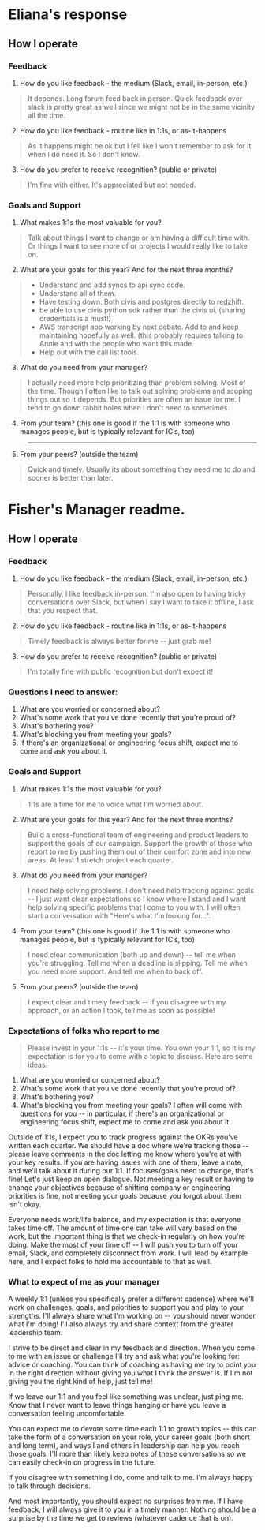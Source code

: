 # Eliana's response

## How I operate

### Feedback

1. How do you like feedback - the medium (Slack, email, in-person, etc.)
> It depends. Long forum feed back in person. Quick feedback over slack is pretty great as well since we might not be in the same vicinity all the time.
2. How do you like feedback - routine like in 1:1s, or as-it-happens
> As it happens might be ok but I fell like I won't remember to ask for it when I do need it. So I don't know.
3. How do you prefer to receive recognition? (public or private)
> I'm fine with either. It's appreciated but not needed.

### Goals and Support

1. What makes 1:1s the most valuable for you?
> Talk about things I want to change or am having a difficult time with. Or things I want to see more of or projects I would really like to take on.
2. What are your goals for this year? And for the next three months?
> - Understand and add syncs to api sync code. 
> - Understand all of them.
> - Have testing down. Both civis and postgres directly to redzhift.
> - be able to use civis python sdk rather than the civis ui. (sharing credentials is a must!)
> - AWS transcript app working by next debate. Add to and keep maintaining hopefully as well. (this probably requires talking to Annie and with the people who want this made.
> - Help out with the call list tools.
3. What do you need from your manager?
> I actually need more help prioritizing than problem solving. Most of the time. Though I often like to talk out solving problems and scoping things out so it depends. But priorities are often an issue for me. I tend to go down rabbit holes when I don't need to sometimes.
4. From your team? (this one is good if the 1:1 is with someone who manages people, but is typically relevant for IC’s, too)
> ___
5. From your peers? (outside the team)
> Quick and timely. Usually its about something they need me to do and sooner is better than later.


# Fisher's Manager readme.

## How I operate
### Feedback
1. How do you like feedback - the medium (Slack, email, in-person, etc.)
> Personally, I like feedback in-person. I'm also open to having tricky conversations over Slack, but when I say I want to take it offline, I ask that you respect that.

2. How do you like feedback - routine like in 1:1s, or as-it-happens
> Timely feedback is always better for me -- just grab me!

3. How do you prefer to receive recognition? (public or private)
> I'm totally fine with public recognition but don't expect it!

### Questions I need to answer:
1. What are you worried or concerned about?
2. What's some work that you've done recently that you're proud of?
3. What's bothering you?
4. What's blocking you from meeting your goals?
5. If there's an organizational or engineering focus shift, expect me to come and ask you about it.

### Goals and Support
1. What makes 1:1s the most valuable for you?
> 1:1s are a time for me to voice what I'm worried about.

2. What are your goals for this year? And for the next three months?
> Build a cross-functional team of engineering and product leaders to support the goals of our campaign. Support the growth of those who report to me by pushing them out of their comfort zone and into new areas. At least 1 stretch project each quarter.

3. What do you need from your manager?
> I need help solving problems. I don't need help tracking against goals -- I just want clear expectations so I know where I stand and I want help solving specific problems that I come to you with. I will often start a conversation with "Here's what I'm looking for...".

4. From your team? (this one is good if the 1:1 is with someone who manages people, but is typically relevant for IC’s, too)
> I need clear communication (both up and down) -- tell me when you're struggling. Tell me when a deadline is slipping. Tell me when you need more support. And tell me when to back off.

5. From your peers? (outside the team)
> I expect clear and timely feedback -- if you disagree with my approach, or an action I took, tell me as soon as possible!

### Expectations of folks who report to me
> Please invest in your 1:1s -- it's your time. You own your 1:1, so it is my expectation is for you to come with a topic to discuss. Here are some ideas:

1. What are you worried or concerned about?
2. What's some work that you've done recently that you're proud of?
3. What's bothering you?
4. What's blocking you from meeting your goals?
I often will come with questions for you -- in particular, if there's an organizational or engineering focus shift, expect me to come and ask you about it.

Outside of 1:1s, I expect you to track progress against the OKRs you've written each quarter. We should have a doc where we're tracking those -- please leave comments in the doc letting me know where you're at with your key results. If you are having issues with one of them, leave a note, and we'll talk about it during our 1:1. If focuses/goals need to change, that's fine! Let's just keep an open dialogue. Not meeting a key result or having to change your objectives because of shifting company or engineering priorities is fine, not meeting your goals because you forgot about them isn't okay.

Everyone needs work/life balance, and my expectation is that everyone takes time off. The amount of time one can take will vary based on the work, but the important thing is that we check-in regularly on how you're doing. Make the most of your time off -- I will push you to turn off your email, Slack, and completely disconnect from work. I will lead by example here, and I expect folks to hold me accountable to that as well.

### What to expect of me as your manager
A weekly 1:1 (unless you specifically prefer a different cadence) where we’ll work on challenges, goals, and priorities to support you and play to your strengths. I'll always share what I'm working on -- you should never wonder what I'm doing! I'll also always try and share context from the greater leadership team.

I strive to be direct and clear in my feedback and direction. When you come to me with an issue or challenge I'll try and ask what you're looking for: advice or coaching. You can think of coaching as having me try to point you in the right direction without giving you what I think the answer is. If I'm not giving you the right kind of help, just tell me!

If we leave our 1:1 and you feel like something was unclear, just ping me. Know that I never want to leave things hanging or have you leave a conversation feeling uncomfortable.

You can expect me to devote some time each 1:1 to growth topics -- this can take the form of a conversation on your role, your career goals (both short and long term), and ways I and others in leadership can help you reach those goals. I'll more than likely keep notes of these conversations so we can easily check-in on progress in the future.

If you disagree with something I do, come and talk to me. I'm always happy to talk through decisions.

And most importantly, you should expect no surprises from me. If I have feedback, I will always give it to you in a timely manner. Nothing should be a surprise by the time we get to reviews (whatever cadence that is on).

